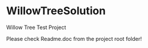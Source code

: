 # WillowTreeSolution
Willow Tree Test Project

Please check Readme.doc from the project root folder!
